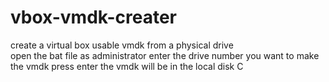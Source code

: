 # vbox-vmdk-creater <br/>
create a virtual box usable vmdk from a physical drive <br />
open the bat file as administrator
enter the drive number you want to make the vmdk
press enter 
the vmdk will be in the local disk C
